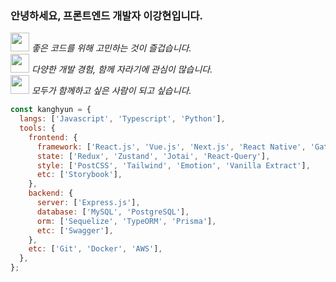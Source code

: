 ### 안녕하세요, 프론트엔드 개발자 이강현입니다.

<img src="https://media.giphy.com/media/WUlplcMpOCEmTGBtBW/giphy.gif" width="30"> <em>좋은 코드를 위해 고민하는 것이 즐겁습니다.</em>  
<img src="https://media.giphy.com/media/VgCDAzcKvsR6OM0uWg/giphy.gif" width="30"> <em>다양한 개발 경험, 함께 자라기에 관심이 많습니다.</em>  
<img src="https://media.giphy.com/media/LnQjpWaON8nhr21vNW/giphy.gif" width="30"> <em>모두가 함께하고 싶은 사람이 되고 싶습니다.</em>  

```js
const kanghyun = {
  langs: ['Javascript', 'Typescript', 'Python'],
  tools: {
    frontend: {
      framework: ['React.js', 'Vue.js', 'Next.js', 'React Native', 'Gatsby.js'],
      state: ['Redux', 'Zustand', 'Jotai', 'React-Query'],
      style: ['PostCSS', 'Tailwind', 'Emotion', 'Vanilla Extract'],
      etc: ['Storybook'],
    },
    backend: {
      server: ['Express.js'],
      database: ['MySQL', 'PostgreSQL'],
      orm: ['Sequelize', 'TypeORM', 'Prisma'],
      etc: ['Swagger'],
    },
    etc: ['Git', 'Docker', 'AWS'],
  },
};
```

